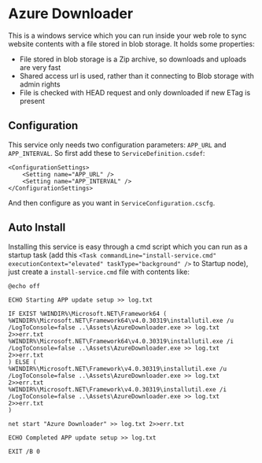 # Azure Downloader

This is a windows service which you can run inside your web role to sync website contents with a file stored in blob storage. It holds some properties:

+ File stored in blob storage is a Zip archive, so downloads and uploads are very fast
+ Shared access url is used, rather than it connecting to Blob storage with admin rights
+ File is checked with HEAD request and only downloaded if new ETag is present

## Configuration

This service only needs two configuration parameters: `APP_URL` and `APP_INTERVAL`. So first add these to `ServiceDefinition.csdef`:

	<ConfigurationSettings>
		<Setting name="APP_URL" />
		<Setting name="APP_INTERVAL" />
	</ConfigurationSettings>

And then configure as you want in `ServiceConfiguration.cscfg`.

## Auto Install

Installing this service is easy through a cmd script which you can run as a startup task (add this `<Task commandLine="install-service.cmd" executionContext="elevated" taskType="background" />` to Startup node), just create a `install-service.cmd` file with contents like:

	@echo off

	ECHO Starting APP update setup >> log.txt

	IF EXIST %WINDIR%\Microsoft.NET\Framework64 (
	%WINDIR%\Microsoft.NET\Framework64\v4.0.30319\installutil.exe /u /LogToConsole=false ..\Assets\AzureDownloader.exe >> log.txt 2>>err.txt
	%WINDIR%\Microsoft.NET\Framework64\v4.0.30319\installutil.exe /i /LogToConsole=false ..\Assets\AzureDownloader.exe >> log.txt 2>>err.txt
	) ELSE (
	%WINDIR%\Microsoft.NET\Framework\v4.0.30319\installutil.exe /u /LogToConsole=false ..\Assets\AzureDownloader.exe >> log.txt 2>>err.txt
	%WINDIR%\Microsoft.NET\Framework\v4.0.30319\installutil.exe /i /LogToConsole=false ..\Assets\AzureDownloader.exe >> log.txt 2>>err.txt
	)

	net start "Azure Downloader" >> log.txt 2>>err.txt

	ECHO Completed APP update setup >> log.txt

	EXIT /B 0
